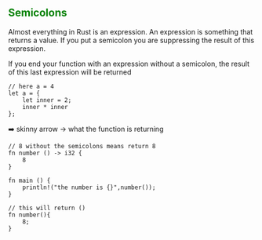 ## <font color="green">Semicolons</font>

Almost everything in Rust is an expression. An expression is something that returns a value. If you put a semicolon you are suppressing the result of this expression.

If you end your function with an expression without a semicolon, the result of this last expression will be returned

```
// here a = 4
let a = {
    let inner = 2;
    inner * inner
};
```

➡️ skinny arrow -> what the function is returning

```
// 8 without the semicolons means return 8
fn number () -> i32 {
    8
}

fn main () {
    println!("the number is {}",number());
}
```

```
// this will return ()
fn number(){
    8;
}
```
